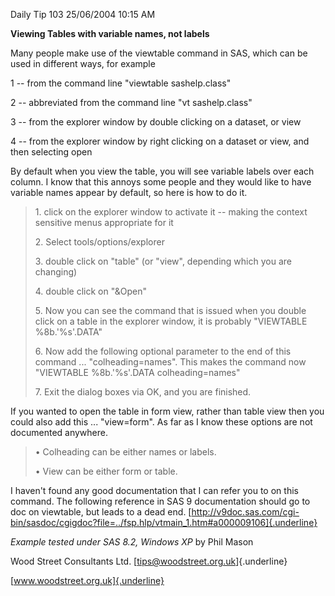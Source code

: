 Daily Tip 103 25/06/2004 10:15 AM

**Viewing Tables with variable names, not labels**

Many people make use of the viewtable command in SAS, which can be used
in different ways, for example

1 -- from the command line "viewtable sashelp.class"

2 -- abbreviated from the command line "vt sashelp.class"

3 -- from the explorer window by double clicking on a dataset, or view

4 -- from the explorer window by right clicking on a dataset or view,
and then selecting open

By default when you view the table, you will see variable labels over
each column. I know that this annoys some people and they would like to
have variable names appear by default, so here is how to do it.

> 1\. click on the explorer window to activate it -- making the context
> sensitive menus appropriate for it
>
> 2\. Select tools/options/explorer
>
> 3\. double click on "table" (or "view", depending which you are
> changing)
>
> 4\. double click on "&Open"
>
> 5\. Now you can see the command that is issued when you double click
> on a table in the explorer window, it is probably "VIEWTABLE
> %8b.\'%s\'.DATA"
>
> 6\. Now add the following optional parameter to the end of this
> command ... "colheading=names". This makes the command now "VIEWTABLE
> %8b.\'%s\'.DATA colheading=names"
>
> 7\. Exit the dialog boxes via OK, and you are finished.

If you wanted to open the table in form view, rather than table view
then you could also add this ... "view=form". As far as I know these
options are not documented anywhere.

> • Colheading can be either names or labels.
>
> • View can be either form or table.

I haven't found any good documentation that I can refer you to on this
command. The following reference in SAS 9 documentation should go to doc
on viewtable, but leads to a dead end.
[http://v9doc.sas.com/cgi-bin/sasdoc/cgigdoc?file=../fsp.hlp/vtmain_1.htm#a000009106]{.underline}

*Example tested under SAS 8.2, Windows XP* by Phil Mason

Wood Street Consultants Ltd. [tips@woodstreet.org.uk]{.underline}

[www.woodstreet.org.uk]{.underline}
